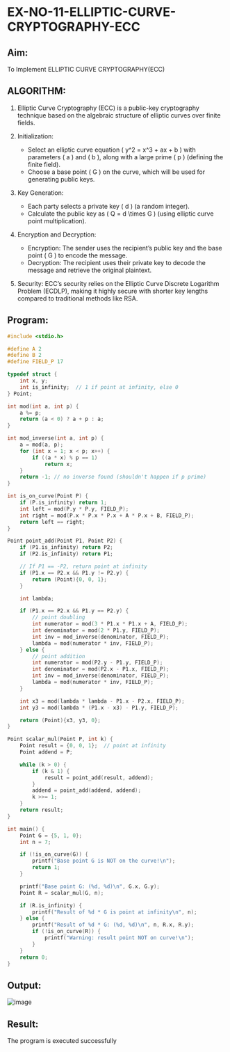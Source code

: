 # EX-NO-11-ELLIPTIC-CURVE-CRYPTOGRAPHY-ECC

## Aim:
To Implement ELLIPTIC CURVE CRYPTOGRAPHY(ECC)


## ALGORITHM:

1. Elliptic Curve Cryptography (ECC) is a public-key cryptography technique based on the algebraic structure of elliptic curves over finite fields.

2. Initialization:
   - Select an elliptic curve equation \( y^2 = x^3 + ax + b \) with parameters \( a \) and \( b \), along with a large prime \( p \) (defining the finite field).
   - Choose a base point \( G \) on the curve, which will be used for generating public keys.

3. Key Generation:
   - Each party selects a private key \( d \) (a random integer).
   - Calculate the public key as \( Q = d \times G \) (using elliptic curve point multiplication).

4. Encryption and Decryption:
   - Encryption: The sender uses the recipient’s public key and the base point \( G \) to encode the message.
   - Decryption: The recipient uses their private key to decode the message and retrieve the original plaintext.

5. Security: ECC’s security relies on the Elliptic Curve Discrete Logarithm Problem (ECDLP), making it highly secure with shorter key lengths compared to traditional methods like RSA.

## Program:
```c
#include <stdio.h>

#define A 2
#define B 2
#define FIELD_P 17

typedef struct {
    int x, y;
    int is_infinity;  // 1 if point at infinity, else 0
} Point;

int mod(int a, int p) {
    a %= p;
    return (a < 0) ? a + p : a;
}

int mod_inverse(int a, int p) {
    a = mod(a, p);
    for (int x = 1; x < p; x++) {
        if ((a * x) % p == 1)
            return x;
    }
    return -1; // no inverse found (shouldn't happen if p prime)
}

int is_on_curve(Point P) {
    if (P.is_infinity) return 1;
    int left = mod(P.y * P.y, FIELD_P);
    int right = mod(P.x * P.x * P.x + A * P.x + B, FIELD_P);
    return left == right;
}

Point point_add(Point P1, Point P2) {
    if (P1.is_infinity) return P2;
    if (P2.is_infinity) return P1;

    // If P1 == -P2, return point at infinity
    if (P1.x == P2.x && P1.y != P2.y) {
        return (Point){0, 0, 1};
    }

    int lambda;

    if (P1.x == P2.x && P1.y == P2.y) {
        // point doubling
        int numerator = mod(3 * P1.x * P1.x + A, FIELD_P);
        int denominator = mod(2 * P1.y, FIELD_P);
        int inv = mod_inverse(denominator, FIELD_P);
        lambda = mod(numerator * inv, FIELD_P);
    } else {
        // point addition
        int numerator = mod(P2.y - P1.y, FIELD_P);
        int denominator = mod(P2.x - P1.x, FIELD_P);
        int inv = mod_inverse(denominator, FIELD_P);
        lambda = mod(numerator * inv, FIELD_P);
    }

    int x3 = mod(lambda * lambda - P1.x - P2.x, FIELD_P);
    int y3 = mod(lambda * (P1.x - x3) - P1.y, FIELD_P);

    return (Point){x3, y3, 0};
}

Point scalar_mul(Point P, int k) {
    Point result = {0, 0, 1};  // point at infinity
    Point addend = P;

    while (k > 0) {
        if (k & 1) {
            result = point_add(result, addend);
        }
        addend = point_add(addend, addend);
        k >>= 1;
    }
    return result;
}

int main() {
    Point G = {5, 1, 0};
    int n = 7;

    if (!is_on_curve(G)) {
        printf("Base point G is NOT on the curve!\n");
        return 1;
    }

    printf("Base point G: (%d, %d)\n", G.x, G.y);
    Point R = scalar_mul(G, n);

    if (R.is_infinity) {
        printf("Result of %d * G is point at infinity\n", n);
    } else {
        printf("Result of %d * G: (%d, %d)\n", n, R.x, R.y);
        if (!is_on_curve(R)) {
            printf("Warning: result point NOT on curve!\n");
        }
    }
    return 0;
}

```

## Output:
![image](https://github.com/user-attachments/assets/1941ee5e-945d-4dfc-a3ec-28566dcad1df)


## Result:
The program is executed successfully

